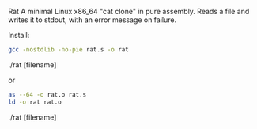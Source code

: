 Rat
A minimal Linux x86_64 "cat clone" in pure assembly.
Reads a file and writes it to stdout, with an error message on failure.

Install:
```sh
gcc -nostdlib -no-pie rat.s -o rat
```
./rat [filename]

or

```sh
as --64 -o rat.o rat.s
ld -o rat rat.o
```
./rat [filename]

